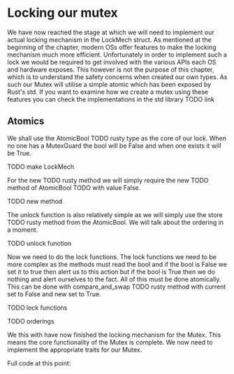 # Locking our mutex

We have now reached the stage at which we will need to implement our actual locking mechanism in the LockMech struct.
As mentioned at the beginning of the chapter, modern OSs offer features to make the locking mechanism much more efficient. Unfortunately in order to implement such a lock we would be required to get involved with the various APIs each OS and hardware exposes. This however is not the purpose of this chapter, which is to understand the safety concerns when created our own types. As such our Mutex will utilise a simple atomic which has been exposed by Rust's std. If you want to examine how we create a mutex using these features you can check the implementations in the std library TODO link

## Atomics

We shall use the AtomicBool TODO rusty type as the core of our lock. When no one has a MutexGuard the bool will be False and when one exists it will be True.

TODO make LockMech

For the new TODO rusty method  we will simply require the new TODO method of  AtomicBool TODO with value False.

TODO new method

The unlock function is also relatively simple as we will simply use the store TODO rusty method from the AtomicBool. We will talk about the ordering in a moment.

TODO unlock function

Now we need to do the lock functions. The lock functions we need to be more complex as the methods must read the bool and if the bool is False we set it to true then alert us to this action but if the bool is True then we do nothing and alert ourselves to the fact. All of this must be done atomically.
This  can be done with compare_and_swap TODO rusty method with current set to False and new set to True.

TODO lock functions

TODO orderings

We this with have now finished the locking mechanism for the Mutex. This means the core functionality of the Mutex is complete. We now need to implement the appropriate traits for our Mutex.

Full code at this point:











